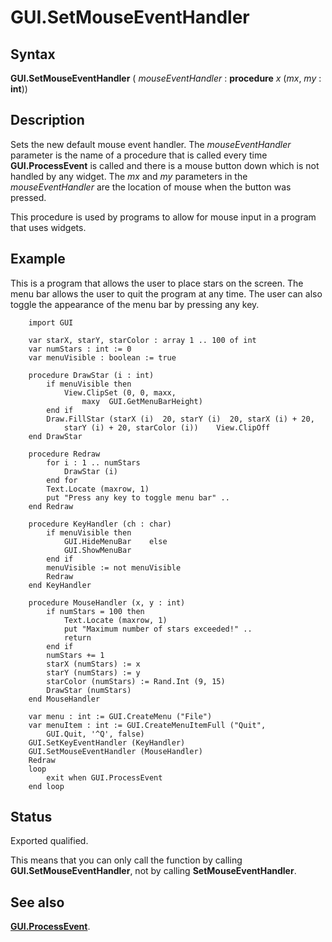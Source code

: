 
# GUI.SetMouseEventHandler

## Syntax
**GUI.SetMouseEventHandler** (    _mouseEventHandler_ : **procedure** _x_ (_mx_, _my_ : **int**))

## Description
Sets the new default mouse event handler. The _mouseEventHandler_ parameter is the name of a procedure that is called every time **GUI.ProcessEvent** is called and there is a mouse button down which is not handled by any widget. The _mx_ and _my_ parameters in the _mouseEventHandler_ are the location of mouse when the button was pressed.

This procedure is used by programs to allow for mouse input in a program that uses widgets.


## Example
This is a program that allows the user to place stars on the screen. The menu bar allows the user to quit the program at any time. The user can also toggle the appearance of the menu bar by pressing any key.



        import GUI
        
        var starX, starY, starColor : array 1 .. 100 of int
        var numStars : int := 0
        var menuVisible : boolean := true
        
        procedure DrawStar (i : int)
            if menuVisible then
                View.ClipSet (0, 0, maxx, 
                    maxy  GUI.GetMenuBarHeight)
            end if
            Draw.FillStar (starX (i)  20, starY (i)  20, starX (i) + 20,
                starY (i) + 20, starColor (i))    View.ClipOff
        end DrawStar
        
        procedure Redraw
            for i : 1 .. numStars
                DrawStar (i)
            end for
            Text.Locate (maxrow, 1)
            put "Press any key to toggle menu bar" ..
        end Redraw
        
        procedure KeyHandler (ch : char)
            if menuVisible then
                GUI.HideMenuBar    else
                GUI.ShowMenuBar
            end if
            menuVisible := not menuVisible
            Redraw
        end KeyHandler
        
        procedure MouseHandler (x, y : int)
            if numStars = 100 then
                Text.Locate (maxrow, 1)
                put "Maximum number of stars exceeded!" ..
                return
            end if
            numStars += 1
            starX (numStars) := x
            starY (numStars) := y
            starColor (numStars) := Rand.Int (9, 15)
            DrawStar (numStars)
        end MouseHandler
        
        var menu : int := GUI.CreateMenu ("File")
        var menuItem : int := GUI.CreateMenuItemFull ("Quit", 
            GUI.Quit, '^Q', false)
        GUI.SetKeyEventHandler (KeyHandler)
        GUI.SetMouseEventHandler (MouseHandler)
        Redraw
        loop
            exit when GUI.ProcessEvent
        end loop
## Status
Exported qualified.

This means that you can only call the function by calling **GUI.SetMouseEventHandler**, not by calling **SetMouseEventHandler**.


## See also
**[GUI.ProcessEvent](gui_processevent.html)**.

